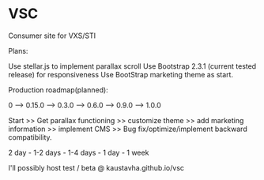 VSC
===

Consumer site for VXS/STI


Plans:

Use stellar.js to implement parallax scroll
Use Bootstrap 2.3.1 (current tested release) for responsiveness
Use BootStrap marketing theme as start. 

Production roadmap(planned):

0 --> 0.15.0 --> 0.3.0 --> 0.6.0 --> 0.9.0 --> 1.0.0

Start >> Get parallax functioning >> customize theme >> add marketing information >> implement CMS >> Bug fix/optimize/implement backward compatibility.

2 day - 1-2 days - 1-4 days - 1 day - 1 week

I'll possibly host test / beta @ kaustavha.github.io/vsc

